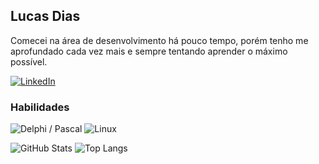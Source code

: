 ## Lucas Dias
Comecei na área de desenvolvimento há pouco tempo, porém tenho me aprofundado cada vez mais e sempre tentando aprender o máximo possível.



[![LinkedIn](https://img.shields.io/badge/-LinkedIn-000?style=for-the-badge&logo=linkedin&logoColor=30A3DC)](https://www.linkedin.com/in/lucas-dias-ortiz/)


### Habilidades
![Delphi / Pascal](https://img.shields.io/badge/Delphi%20%2F%20Pascal-000?style=for-the-badge&logo=delphi&logoColor=CC2020&color=0d1117)
![Linux](https://img.shields.io/badge/Linux-000?style=for-the-badge&logo=linux&logoColor=white&color=0d1117)




![GitHub Stats](https://github-readme-stats.vercel.app/api?username=lucasdias1707&theme=transparent&bg_color=0d1117&border_color=30A3DC&show_icons=true&icon_color=30A3DC&title_color=00b2ff&text_color=FFF)
![Top Langs](https://github-readme-stats-git-masterrstaa-rickstaa.vercel.app/api/top-langs/?username=lucasdias1707&layout=compact&bg_color=0d1117&border_color=30A3DC&title_color=00b2ff&text_color=FFF)

